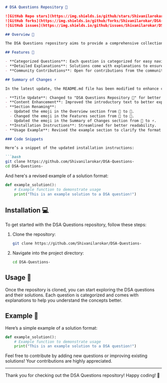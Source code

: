 ```markdown
# DSA Questions Repository 🚀

![GitHub Repo stars](https://img.shields.io/github/stars/Shivanilarokar/DSA-Questions-?style=social)
![GitHub forks](https://img.shields.io/github/forks/Shivanilarokar/DSA-Questions-?style=social)
![GitHub issues](https://img.shields.io/github/issues/Shivanilarokar/DSA-Questions-)

## Overview 🤖

The DSA Questions repository aims to provide a comprehensive collection of Data Structures and Algorithms (DSA) questions along with their solutions. This repository serves as a valuable resource for learners and developers looking to enhance their problem-solving skills.

## Features 🌟

- **Categorized Questions**: Each question is categorized for easy navigation.
- **Detailed Explanations**: Solutions come with explanations to ensure understanding of concepts.
- **Community Contributions**: Open for contributions from the community to improve and expand the repository.

## Summary of Changes ⚡

In the latest update, the README.md file has been modified to enhance clarity and improve user engagement. The following changes were made:

- **Title Update**: Changed to "DSA Questions Repository 🚀" for better clarity.
- **Content Enhancement**: Improved the introductory text to better explain the repository's purpose.
- **Section Renaming**:
  - Updated the emoji in the Overview section from 🤩 to 🤖.
  - Changed the emoji in the Features section from 🤩 to 🌟.
  - Updated the emoji in the Summary of Changes section from 🌠 to ⚡.
- **Installation Instructions**: Streamlined for better readability.
- **Usage Example**: Revised the example section to clarify the format of solutions.

### Code Snippets

Here’s a snippet of the updated installation instructions:

```bash
git clone https://github.com/Shivanilarokar/DSA-Questions-
cd DSA-Questions-
```

And here's a revised example of a solution format:

```python
def example_solution():
    # Example function to demonstrate usage
    print("This is an example solution to a DSA question!")
```

## Installation 💻

To get started with the DSA Questions repository, follow these steps:

1. Clone the repository:
   ```bash
   git clone https://github.com/Shivanilarokar/DSA-Questions-
   ```
2. Navigate into the project directory:
   ```bash
   cd DSA-Questions-
   ```

## Usage 📖

Once the repository is cloned, you can start exploring the DSA questions and their solutions. Each question is categorized and comes with explanations to help you understand the concepts better.

## Example 📝

Here’s a simple example of a solution format:

```python
def example_solution():
    # Example function to demonstrate usage
    print("This is an example solution to a DSA question!")
```

Feel free to contribute by adding new questions or improving existing solutions! Your contributions are highly appreciated.

----

Thank you for checking out the DSA Questions repository! Happy coding! 🎉
```
